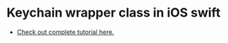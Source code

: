 # Keychain wrapper class in iOS swift



- [Check out complete tutorial here.](https://www.warmodroid.xyz/tutorial/ios/keychain-wrapper-class-in-ios-swift/)
